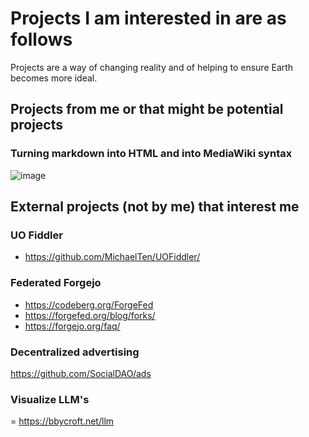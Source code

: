 # Projects I am interested in are as follows

Projects are a way of changing reality and of helping to ensure Earth becomes more ideal. 

## Projects from me or that might be potential projects

### Turning markdown into HTML and into MediaWiki syntax
![image](https://github.com/user-attachments/assets/163c7329-0c67-4d34-b2d3-68804d571605)

## External projects (not by me) that interest me

### UO Fiddler
- https://github.com/MichaelTen/UOFiddler/ 

### Federated Forgejo
- https://codeberg.org/ForgeFed
- https://forgefed.org/blog/forks/
- https://forgejo.org/faq/

### Decentralized advertising
https://github.com/SocialDAO/ads

### Visualize LLM's
= https://bbycroft.net/llm


